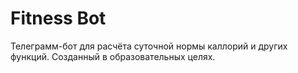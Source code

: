 # Fitness Bot
Телеграмм-бот для расчёта суточной нормы каллорий и других функций. Созданный в образовательных целях.

